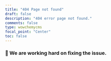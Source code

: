 ```yaml
---
title: "404 Page not found"
draft: false
description: "404 error page not found."
comments: false
type: wowchemycms
focal_point: "Center"
toc: false
---
```


###  :smiling_face_with_tear:  We are working hard on fixing the issue.


